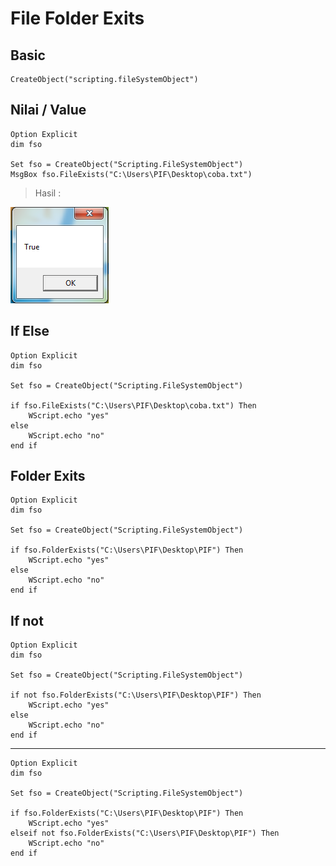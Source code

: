 # File Folder Exits

## Basic

```vbs
CreateObject("scripting.fileSystemObject")
```

## Nilai / Value

```vbs
Option Explicit
dim fso

Set fso = CreateObject("Scripting.FileSystemObject")
MsgBox fso.FileExists("C:\Users\PIF\Desktop\coba.txt")
```

> Hasil :

![1](../asset/img/14/1.PNG)

## If Else

```vbs
Option Explicit
dim fso

Set fso = CreateObject("Scripting.FileSystemObject")

if fso.FileExists("C:\Users\PIF\Desktop\coba.txt") Then
    WScript.echo "yes"
else
    WScript.echo "no"
end if
```

## Folder Exits

```vbs
Option Explicit
dim fso

Set fso = CreateObject("Scripting.FileSystemObject")

if fso.FolderExists("C:\Users\PIF\Desktop\PIF") Then
    WScript.echo "yes"
else
    WScript.echo "no"
end if
```

## If not

```vbs
Option Explicit
dim fso

Set fso = CreateObject("Scripting.FileSystemObject")

if not fso.FolderExists("C:\Users\PIF\Desktop\PIF") Then
    WScript.echo "yes"
else
    WScript.echo "no"
end if
```

---

```vbs
Option Explicit
dim fso

Set fso = CreateObject("Scripting.FileSystemObject")

if fso.FolderExists("C:\Users\PIF\Desktop\PIF") Then
    WScript.echo "yes"
elseif not fso.FolderExists("C:\Users\PIF\Desktop\PIF") Then
    WScript.echo "no"
end if
```
